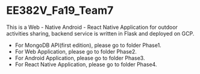 # EE382V_Fa19_Team7
This is a Web - Native Android - React Native Application for outdoor activities sharing, backend service is written in Flask and deployed on GCP.

- For MongoDB API(first edition), please go to folder Phase1.
- For Web Application, please go to folder Phase2.
- For Android Application, please go to folder Phase3.
- For React Native Application, please go to folder Phase4.
